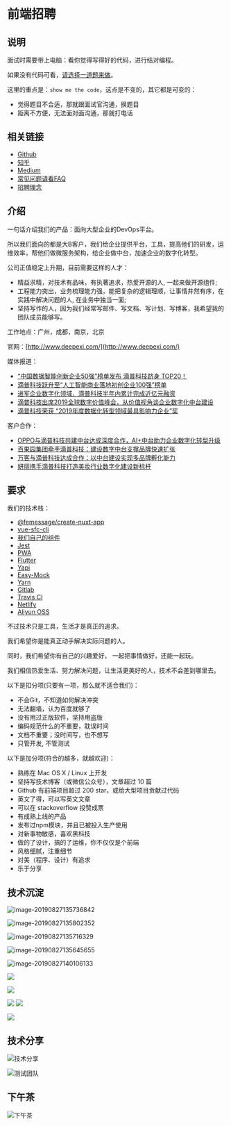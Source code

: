 # 前端招聘

## 说明

面试时需要带上电脑：看你觉得写得好的代码，进行结对编程。

如果没有代码可看，[请选择一道题来做](exam.md)。

这里的重点是：`show me the code`，这点是不变的，其它都是可变的：
- 觉得题目不合适，那就跟面试官沟通，换题目
- 距离不方便，无法面对面沟通，那就打电话

## 相关链接

- [Github](https://femessage.github.io/blog/)
- [知乎](https://zhuanlan.zhihu.com/deepexi-frontend)
- [Medium](http://medium.com/deepexi)
- [常见问题请看FAQ](FAQ.md)
- [招聘理念](https://deliveroo.engineering/2017/11/23/engineering-interviews.html)

## 介绍

一句话介绍我们的产品：面向大型企业的DevOps平台。

所以我们面向的都是大B客户，我们给企业提供平台，工具，提高他们的研发，运维效率，帮他们做微服务架构，给企业做中台，加速企业的数字化转型。

公司正值稳定上升期，目前需要这样的人才：

- 精益求精，对技术有品味，有执著追求，热爱开源的人, 一起来做开源组件;
- 工程能力突出，业务梳理能力强，能把复杂的逻辑理顺，让事情井然有序，在实践中解决问题的人, 在业务中独当一面;
- 坚持写作的人，因为我们经常写邮件、写文档、写计划、写博客，我希望我的团队成员能够写。

工作地点：广州，成都，南京，北京

官网：[http://www.deepexi.com/](http://www.deepexi.com/)

媒体报道：
- [“中国数据智能创新企业50强”榜单发布 滴普科技跻身 TOP20！](https://mp.weixin.qq.com/s/rem7T9MexzNlejyMtt8KxA)
- [滴普科技跃升至“人工智能商业落地初创企业100强”榜单](https://mp.weixin.qq.com/s/WMYJaHf8M41YQRTz6OuyqA)
- [进军企业数字化领域，滴普科技半年内累计完成近亿元融资](https://m.3wcoffee.com/qfnews/detail?id=1678&from=timeline&isappinstalled=0)
- [滴普科技出席2019全球数字价值峰会，从价值视角谈企业数字化中台建设](https://mp.weixin.qq.com/s/HlxhNLUwN1ydiTAOI7CuQQ)
- [滴普科技荣获 “2019年度数据化转型领域最具影响力企业”奖](https://mp.weixin.qq.com/s/IAd_E30PJr-Yv-9CfrpDYA)

客户合作：
- [OPPO与滴普科技共建中台达成深度合作，AI+中台助力企业数字化转型升级](https://mp.weixin.qq.com/s/Iq9AzmFRA8UAbEZwR60XBQ)
- [百果园集团牵手滴普科技：建设数字中台支撑品牌快速扩张](https://mp.weixin.qq.com/s/4jyHokPNlvZpA9EbQ1_tOw)
- [万客与滴普科技达成合作：以中台建设实现多品牌孵化能力](https://mp.weixin.qq.com/s?__biz=Mzg5MTE4NjAyMQ==&mid=2247483855&idx=1&sn=86b7e2a94d827bc1d5b3e143c12f27ff&chksm=cfd07fc5f8a7f6d3eae49c7f896517a27d80aa5fe81fb8a907d93bd19255de04b646564d1a0b&xtrack=1&scene=90&subscene=93&sessionid=1561701855&clicktime=1561701858&ascene=56&devicetype=android-28&version=2700043c&nettype=cmnet&abtest_cookie=BQABAAoACwASABMAFQAGACOXHgBWmR4AwpkeANyZHgD6mR4ACZoeAAAA&lang=zh_CN&pass_ticket=%2B6E2U3ORXtECvZKEVBU%2BkNZpMvHjD8Xh%2Fjl003Fm4kQLjOoFoAk3RLzmLKbM9DuA&wx_header=1)
- [妍丽携手滴普科技打造美妆行业数字化建设新标杆](https://mp.weixin.qq.com/s/VBbJH9ok7DmcffOlueaL1Q)

## 要求

我们的技术栈：
- [@femessage/create-nuxt-app](https://github.com/FEMessage/create-nuxt-app)
- [vue-sfc-cli](https://github.com/FEMessage/vue-sfc-cli)
- [我们自己的组件](https://github.com/FEMessage)
- [Jest](https://jestjs.io/docs/en/getting-started)
- [PWA](https://pwa.nuxtjs.org/modules/workbox.html)
- [Flutter](https://flutter.dev)
- [Yapi](https://github.com/YMFE/yapi)
- [Easy-Mock](https://easy-mock.com)
- [Yarn](https://yarnpkg.com)
- [Gitlab](http://gitlab.com)
- [Travis CI](https://travis-ci.com)
- [Netlify](http://netlify.com)
- [Aliyun OSS](https://www.aliyun.com/product/oss?spm=5176.12825654.eofdhaal5.13.e9392c4apQmSwE)

不过技术只是工具，生活才是真正的追求。

我们希望你是能真正动手解决实际问题的人。

同时，我们希望你有自己的兴趣爱好， 一起把事情做好，还能一起玩。

我们相信热爱生活、努力解决问题，让生活更美好的人，技术不会差到哪里去。

以下是扣分项(只要有一项，那么就不适合我们)：
- 不会Git，不知道如何解决冲突
- 无法翻墙，认为百度就够了
- 没有用过正版软件，坚持用盗版
- 编码规范什么的不重要，耽误时间
- 文档不重要；没时间写，也不想写
- 只管开发, 不管测试

以下是加分项(符合的越多，就越欢迎)：

- 熟练在 Mac OS X / Linux 上开发
- 坚持写技术博客（或微信公众号），文章超过 10 篇
- Github 有前端项目超过 200 star，或给大型项目贡献过代码
- 英文了得，可以写英文文章
- 可以在 stackoverflow 投赞成票
- 有成熟上线的产品
- 发布过npm模块，并且已被投入生产使用
- 对新事物敏感，喜欢黑科技
- 做的了设计，搞的了运维，你不仅仅是个前端
- 风格细腻，注重细节
- 对美（程序、设计）有追求
- 乐于分享

## 技术沉淀
![image-20190827135736842](https://tva1.sinaimg.cn/large/006y8mN6gy1g6e730jzktj31wu0m61ds.jpg)

![image-20190827135802352](https://tva1.sinaimg.cn/large/006y8mN6gy1g6e73g2qtcj31wo0m818w.jpg)

![image-20190827135716329](https://tva1.sinaimg.cn/large/006y8mN6gy1g6e72mi8wrj31w20m6k1c.jpg)

![image-20190827135645655](https://tva1.sinaimg.cn/large/006y8mN6gy1g6e724rr7pj31wo0ly7lu.jpg)

![image-20190827140106133](https://tva1.sinaimg.cn/large/006y8mN6gy1g6e76nb0i0j31pw0u0wu3.jpg)

![](https://tva1.sinaimg.cn/large/006y8mN6gy1g6e477inczj31ws0pwaf9.jpg)

![](https://tva1.sinaimg.cn/large/006y8mN6gy1g6gd2irghij31x40podiz.jpg)

![](https://tva1.sinaimg.cn/large/006y8mN6gy1g6e44tu4xqj31wo0qsq68.jpg)
![](https://tva1.sinaimg.cn/large/006y8mN6gy1g6e45nuxtzj31we0m8djt.jpg)

![](https://tva1.sinaimg.cn/large/006y8mN6gy1g6e4637q0vj31x00lutc4.jpg)

## 技术分享

![技术分享](https://tva1.sinaimg.cn/large/006y8mN6gy1g6e41zxe9qj30zk0qo7bw.jpg)

![测试团队](https://tva1.sinaimg.cn/large/006y8mN6gy1g6e41l5nwoj30zk0qo44z.jpg)

## 下午茶

![下午茶](https://tva1.sinaimg.cn/large/006y8mN6gy1g6e40n5egij30rs15o14l.jpg)
